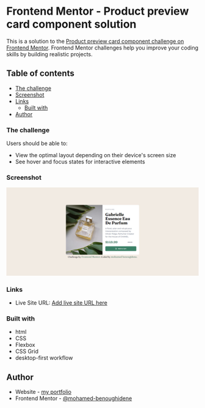 # Frontend Mentor - Product preview card component solution

This is a solution to the [Product preview card component challenge on Frontend Mentor](https://www.frontendmentor.io/challenges/product-preview-card-component-GO7UmttRfa). Frontend Mentor challenges help you improve your coding skills by building realistic projects.

## Table of contents

- [The challenge](#the-challenge)
- [Screenshot](#screenshot)
- [Links](#links)
  - [Built with](#built-with)
- [Author](#author)

### The challenge

Users should be able to:

- View the optimal layout depending on their device's screen size
- See hover and focus states for interactive elements

### Screenshot

![](./screenshot.png)

### Links

- Live Site URL: [Add live site URL here](https://dainty-selkie-46cb86.netlify.app)

### Built with

- html
- CSS
- Flexbox
- CSS Grid
- desktop-first workflow

## Author

- Website - [my portfolio](https://mohamedbenoughidene.netlify.app)
- Frontend Mentor - [@mohamed-benoughidene](https://www.frontendmentor.io/profile/mohamed-benoughidene)
